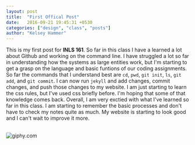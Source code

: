 ```yaml
---
layout: post
title:  "First Offical Post"
date:   2016-09-21 19:45:31 +0530
categories: ["design", "class", "posts"]
author: "Kelsey Hammer"
---
```

This is my first post for **INLS 161**. So far in this class I have a learned a lot about Github and working on the command line. I have struggled a lot so far in understanding
how the systems as large entities work, but I'm starting to get a grasp on the language and basic funtions of our coding assignments. So far the commands that I understand 
best are `cd`, `pwd`, `git init`, `ls`, `git add`, and `git commit`. I can now run `jekyll` and add changes, commit changes, and push those changes to my website. I am just starting to learn
the css rules, but I've used css briefly before. I'm hoping that some of that knowledge comes back. Overall, I am very exctied with what I've learned so far in this class. I am 
starting to remember the basic processes and don't have to check my notes quite as much. My website is starting to look good and I can't wait to improve it more. 

<br>

<img src="https://media.giphy.com/media/YalMCUQmsYSkM/giphy.gif" alt="giphy.com">

